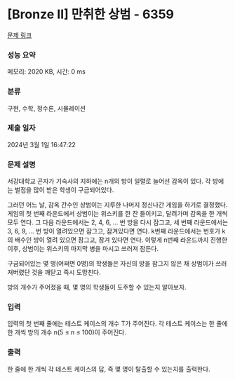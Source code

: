 # [Bronze II] 만취한 상범 - 6359 

[문제 링크](https://www.acmicpc.net/problem/6359) 

### 성능 요약

메모리: 2020 KB, 시간: 0 ms

### 분류

구현, 수학, 정수론, 시뮬레이션

### 제출 일자

2024년 3월 1일 16:47:22

### 문제 설명

<p>서강대학교 곤자가 기숙사의 지하에는 n개의 방이 일렬로 늘어선 감옥이 있다. 각 방에는 벌점을 많이 받은 학생이 구금되어있다.</p>

<p>그러던 어느 날, 감옥 간수인 상범이는 지루한 나머지 정신나간 게임을 하기로 결정했다. 게임의 첫 번째 라운드에서 상범이는 위스키를 한 잔 들이키고, 달려가며 감옥을 한 개씩 모두 연다. 그 다음 라운드에서는 2, 4, 6, ... 번 방을 다시 잠그고, 세 번째 라운드에서는 3, 6, 9, ... 번 방이 열려있으면 잠그고, 잠겨있다면 연다. k번째 라운드에서는 번호가 k의 배수인 방이 열려 있으면 잠그고, 잠겨 있다면 연다. 이렇게 n번째 라운드까지 진행한 이후, 상범이는 위스키의 마지막 병을 마시고 쓰러져 잠든다.</p>

<p>구금되어있는 몇 명(어쩌면 0명)의 학생들은 자신의 방을 잠그지 않은 채 상범이가 쓰러져버렸단 것을 깨닫고 즉시 도망친다.</p>

<p>방의 개수가 주어졌을 때, 몇 명의 학생들이 도주할 수 있는지 알아보자.</p>

### 입력 

 <p>입력의 첫 번째 줄에는 테스트 케이스의 개수 T가 주어진다. 각 테스트 케이스는 한 줄에 한 개씩 방의 개수 n(5 ≤ n ≤ 100)이 주어진다.</p>

### 출력 

 <p>한 줄에 한 개씩 각 테스트 케이스의 답, 즉 몇 명이 탈출할 수 있는지를 출력한다.</p>

